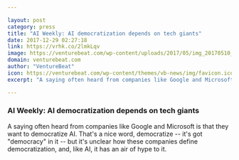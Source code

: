 ```yaml
---

layout: post
category: press
title: "AI Weekly: AI democratization depends on tech giants"
date: 2017-12-29 02:27:18
link: https://vrhk.co/2lmkLqv
image: https://venturebeat.com/wp-content/uploads/2017/05/img_20170510_102238.jpg?fit=780%2C585&strip=all
domain: venturebeat.com
author: "VentureBeat"
icon: https://venturebeat.com/wp-content/themes/vb-news/img/favicon.ico
excerpt: "A saying often heard from companies like Google and Microsoft is that they want to democratize AI. That's a nice word, democratize -- it's got \"democracy\" in it -- but it's unclear how these companies define democratization, and, like AI, it has an air of hype to it."

---
```


### AI Weekly: AI democratization depends on tech giants

A saying often heard from companies like Google and Microsoft is that they want to democratize AI. That's a nice word, democratize -- it's got "democracy" in it -- but it's unclear how these companies define democratization, and, like AI, it has an air of hype to it.